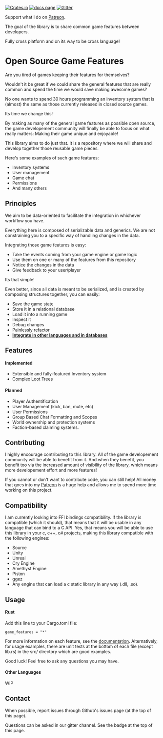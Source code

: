 [![Crates.io][s1]][ci] [![docs page][docs-badge]][docs] [![Gitter][gitter]][gitter_badge]

[s1]: https://img.shields.io/crates/v/game_features.svg
[ci]: https://crates.io/crates/game_features
[docs-badge]: https://img.shields.io/badge/docs-website-blue.svg
[docs]: https://docs.rs/game_features
[gitter]: https://badges.gitter.im/OpenSourceGameFeatures/general.svg
[gitter_badge]: https://gitter.im/OpenSourceGameFeatures/general?utm_source=badge&utm_medium=badge&utm_campaign=pr-badge

Support what I do on [Patreon](https://www.patreon.com/jojolepro).


The goal of the library is to share common game features between developers.

Fully cross platform and on its way to be cross language!

# Open Source Game Features

Are you tired of games keeping their features for themselves?

Wouldn't it be great if we could share the general features that are really common and spend the time we would save making awesome games?

No one wants to spend 30 hours programming an inventory system that is (almost) the same as those currently released in closed source games.

Its time we change this!

By making as many of the general game features as possible open source, the game developement community will finally be able to focus on what really matters: Making their game unique and enjoyable! 

This library aims to do just that. It is a repository where we will share and develop together those reusable game pieces.

Here's some examples of such game features:
* Inventory systems
* User management
* Game chat
* Permissions 
* And many others

## Principles

We aim to be data-oriented to facilitate the integration in whichever workflow you have.

Everything here is composed of serializable data and generics. We are not constraining you to a specific way of handling changes in the data.

Integrating those game features is easy:
* Take the events coming from your game engine or game logic
* Use them on one or many of the features from this repository
* Notice the changes in the data
* Give feedback to your user/player

Its that simple!

Even better, since all data is meant to be serialized, and is created by composing structures together, you can easily:
* Save the game state
* Store it in a relational database
* Load it into a running game
* Inspect it
* Debug changes
* Painlessly refactor
* **[Integrate in other languages and in databases](#Compatibility)**

## Features

#### Implemented

* Extensible and fully-featured Inventory system
* Complex Loot Trees

#### Planned

* Player Authentification
* User Management (kick, ban, mute, etc)
* User Permissions
* Group Based Chat Formatting and Scopes
* World ownership and protection systems
* Faction-based claiming systems.

## Contributing

I highly encourage contributing to this library. All of the game developement community will be able to benefit from it.
And when they benefit, you benefit too via the increased amount of visibility of the library, which means more developement effort and more features!

If you cannot or don't want to contribute code, you can still help!
All money that goes into my [Patreon](https://www.patreon.com/jojolepro) is a huge help and allows me to spend more time working on this project.

## Compatibility

I am currently looking into FFI bindings compatibility.
If the library is compatible (which it should), that means that it will be usable in any language that can bind to a C API.
Yes, that means you will be able to use this library in your c, c++, c# projects, making this library compatible with the following engines:
* Source
* Unity
* Unreal
* Cry Engine
* Amethyst Engine
* Piston
* ggez
* Any engine that can load a c static library in any way (.dll, .so).

## Usage

#### Rust

Add this line to your Cargo.toml file:
```
game_features = "*"
```

For more information on each feature, see the [documentation]().
Alternatively, for usage examples, there are unit tests at the bottom of each file (except lib.rs) in the src/ directory which are good examples.

Good luck! Feel free to ask any questions you may have.

#### Other Languages
WIP

## Contact

When possible, report issues through Github's issues page (at the top of this page).

Questions can be asked in our gitter channel. See the badge at the top of this page.

